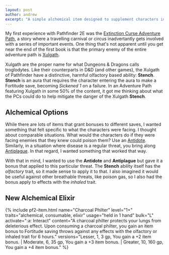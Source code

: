 ```yaml
---
layout: post
author: andrew
excerpt: "A simple alchemical item designed to supplement characters in situations with odorous monsters."
---
```


My first experience with Pathfinder 2E was the [Extinction Curse Adventure Path](https://paizo.com/store/pathfinder/adventures/adventurePath/extinctioncurse), a story where a travelling carnival or circus inadvertantly gets involved with a series of important events. One thing that's not apparent until you get near the end of the first book is that the primary enemy of the entire adventure path is [Xulgath](https://2e.aonprd.com/MonsterFamilies.aspx?ID=102).

Xulgath are the proper name for what Dungeons & Dragons calls troglodytes. Like their counterparts in D&D (and other games), the Xulgath of Pathfinder have a distinctive, harmful olfactory based ability: **Stench**. **Stench** is an aura that requires the character entering the aura to make a Fortitude save, becoming *Sickened 1* on a failure. In an Adventure Path featuring Xulgath in some 50% of the content, it got me thinking about what the PCs could do to help mitigate the danger of the Xulgath **Stench**.

## Alchemical Options

While there are lots of items that grant bonuses to different saves, I wanted something that felt specific to what the characters were facing. I thought about comparable situations. What would the characters do if they were facing enemies that they knew could poison them? Use an [Antidote](https://2e.aonprd.com/Equipment.aspx?ID=80). Similarly, in a situation where disease is a regular threat, you bring along [Antiplague](https://2e.aonprd.com/Equipment.aspx?ID=81). In that regard, I wanted something that worked that way.

With that in mind, I wanted to use the **Antidote** and **Antiplague** but gave it a bonus that applied to this particular threat. The **Stench** ability itself has the *olfactory* trait, so it made sense to apply it to that. I also imagined it would be useful against other breathable threats, like poison gas, so I also had the bonus apply to effects with the *inhaled* trait.

## New Alchemical Elixir

<div class="pathfinder-back">
{% include pf2-item.html
    name="Charcoal Philter"
    level="1+"
    traits="alchemical, consumable, elixir"
    usage="held in 1 hand"
    bulk="L"
    activate=":a: Interact"
    content="A charcoal philter protects your lungs from deleterious effect. Upon consuming a charcoal philter, you gain an item bonus to Fortitude saving throws against any effects with the olfactory or inhaled trait for 6 hours."
    versions="Lesser, 1, 3 gp, You gain a +2 item bonus. | 
    Moderate, 6, 35 gp, You gain a +3 item bonus. | 
    Greater, 10, 160 gp, You gain a +4 item bonus."
%}
</div>